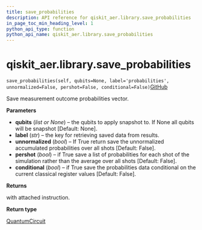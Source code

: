 ```yaml
---
title: save_probabilities
description: API reference for qiskit_aer.library.save_probabilities
in_page_toc_min_heading_level: 1
python_api_type: function
python_api_name: qiskit_aer.library.save_probabilities
---
```


# qiskit\_aer.library.save\_probabilities

<span id="qiskit_aer.library.save_probabilities" />

`save_probabilities(self, qubits=None, label='probabilities', unnormalized=False, pershot=False, conditional=False)`[GitHub](https://github.com/qiskit/qiskit/tree/stable/0.40/qiskit_aer/library/save_instructions/save_probabilities.py "view source code")

Save measurement outcome probabilities vector.

**Parameters**

*   **qubits** (*list or None*) – the qubits to apply snapshot to. If None all qubits will be snapshot \[Default: None].
*   **label** (*str*) – the key for retrieving saved data from results.
*   **unnormalized** (*bool*) – If True return save the unnormalized accumulated probabilities over all shots \[Default: False].
*   **pershot** (*bool*) – if True save a list of probabilities for each shot of the simulation rather than the average over all shots \[Default: False].
*   **conditional** (*bool*) – if True save the probabilities data conditional on the current classical register values \[Default: False].

**Returns**

with attached instruction.

**Return type**

[QuantumCircuit](qiskit.circuit.QuantumCircuit "qiskit.circuit.QuantumCircuit")

